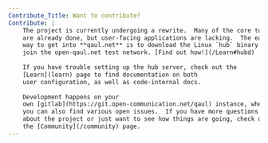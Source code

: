 ```yaml
---
Contribute_Title: Want to contribute?
Contribute: |
    The project is currently undergoing a rewrite.  Many of the core tools
    are already done, but user-facing applications are lacking.  The easiest
    way to get into **qaul.net** is to download the Linux `hub` binary and
    join the open-qaul.net test network. [Find out how!](/Learn#hubd)
    
    If you have trouble setting up the hub server, check out the 
    [Learn](learn) page to find documentation on both
    user configuration, as well as code-internal docs.
    
    Development happens on your 
    own [gitlab](https://git.open-communication.net/qaul) instance, where
    you can also find various open issues.  If you have more questions
    about the project or just want to see how things are going, check out
    the [Community](/community) page.
---
```

